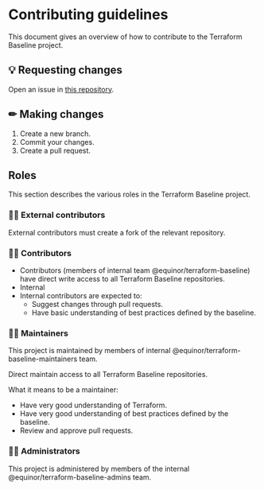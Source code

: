 # Contributing guidelines

This document gives an overview of how to contribute to the Terraform Baseline project.

## 💡 Requesting changes

Open an issue in [this repository](https://github.com/equinor/terraform-baseline/issues/new/choose).

## ✏ Making changes

1. Create a new branch.
1. Commit your changes.
1. Create a pull request.

## Roles

This section describes the various roles in the Terraform Baseline project.

### 🦸‍♀️ External contributors

External contributors must create a fork of the relevant repository.

### 👨‍🎓 Contributors

- Contributors (members of internal team @equinor/terraform-baseline) have direct write access to all Terraform Baseline repositories.
- Internal
- Internal contributors are expected to:
  - Suggest changes through pull requests.
  - Have basic understanding of best practices defined by the baseline.

### 👷‍♀️ Maintainers

This project is maintained by members of internal @equinor/terraform-baseline-maintainers team.

Direct maintain access to all Terraform Baseline repositories.

What it means to be a maintainer:

- Have very good understanding of Terraform.
- Have very good understanding of best practices defined by the baseline.
- Review and approve pull requests.

### 👮‍♂️ Administrators

This project is administered by members of the internal @equinor/terraform-baseline-admins team.
